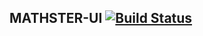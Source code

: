## MATHSTER-UI [![Build Status](https://travis-ci.com/Maniollo/MATHSTER-UI.svg?branch=master)](https://travis-ci.com/Maniollo/MATHSTER-UI)

